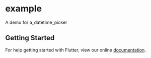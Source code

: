 # example

A demo for a_datetime_picker

## Getting Started

For help getting started with Flutter, view our online
[documentation](https://flutter.io/).

